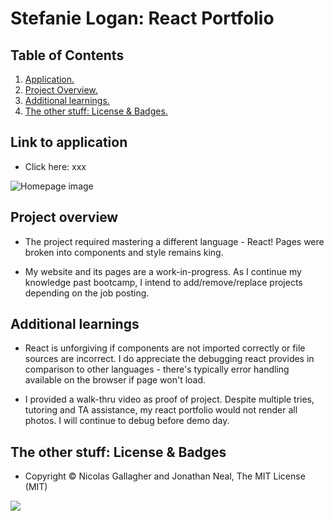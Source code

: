 # Stefanie Logan: React Portfolio

## Table of Contents
1. [ Application. ](#application)
2. [ Project Overview. ](#overview)
3. [ Additional learnings. ](#learnings)
4. [ The other stuff: License & Badges. ](#streetcred)


<a name="application"></a>
## Link to application

* Click here: xxx

![Homepage image](xxx)

<a name="overview"></a>
## Project overview

* The project required mastering a different language - React! Pages were broken into components and style remains king.

* My website and its pages are a work-in-progress. As I continue my knowledge past bootcamp, I intend to add/remove/replace projects depending on the job posting.


<a name="learnings"></a>
## Additional learnings

* React is unforgiving if components are not imported correctly or file sources are incorrect. I do appreciate the debugging react provides in comparison to other languages - there's typically error handling available on the browser if page won't load.

* I provided a walk-thru video as proof of project. Despite multiple tries, tutoring and TA assistance, my react portfolio would not render all photos. I will continue to debug before demo day.

<a name="streetcred"></a>
## The other stuff: License & Badges

* Copyright © Nicolas Gallagher and Jonathan Neal, The MIT License (MIT)

<img src="https://img.shields.io/badge/html5%20-%23E34F26.svg?&style=for-the-badge&logo=html5&logoColor=white"/>